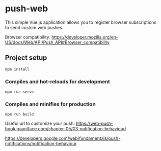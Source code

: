 # push-web

This simple Vue.js application allows you to register browser subscriptions to send custom web pushes.

Browser compatibility: https://developer.mozilla.org/en-US/docs/Web/API/Push_API#Browser_compatibility

## Project setup
```
npm install
```

### Compiles and hot-reloads for development
```
npm run serve
```

### Compiles and minifies for production
```
npm run build
```

Useful url to customize your push:
https://web-push-book.gauntface.com/chapter-05/03-notification-behaviour/

https://developers.google.com/web/fundamentals/push-notifications/notification-behaviour 
